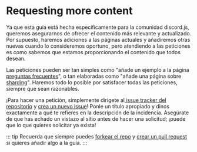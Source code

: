 # Requesting more content

Ya que esta guía está hecha específicamente para la comunidad discord.js, queremos asegurarnos de ofrecer el contenido más relevante y actualizado. Por supuesto, haremos adiciones a las páginas actuales y añadiremos otras nuevas cuando lo consideremos oportuno, pero atendiendo a las peticiones es como sabemos que estamos proporcionando el contenido que todos desean.

Las peticiones pueden ser tan simples como "añade un ejemplo a la página [preguntas frecuentes](/popular-topics/faq.html)", o tan elaboradas como "añade una página sobre [sharding](/sharding/)". Haremos todo lo posible por satisfacer todas las peticiones, siempre que sean razonables.

¡Para hacer una petición, simplemente dirígete al[ issue tracker del repositorio](https://github.com/discordjs/guide/issues) y [crea un nuevo issue](https://github.com/discordjs/guide/issues/new)! Ponle un título apropiado y dinos exactamente a qué te refieres en la descripción de la incidencia. Asegúrate de que has echado un vistazo al sitio antes de hacer una solicitud; ¡puede que lo que quieres solicitar ya exista!

::: tip
Recuerda que siempre puedes [forkear el repo](https://github.com/discordjs/guide) y [crear un pull request](https://github.com/discordjs/guide/pulls) si quieres añadir algo a la guía.
:::
